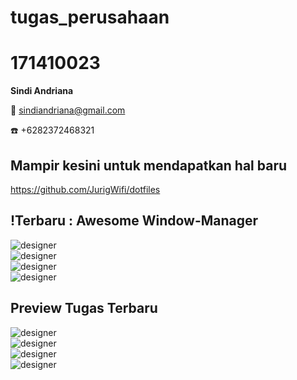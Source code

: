 # tugas_perusahaan

# 171410023
**Sindi Andriana**

:e-mail: sindiandriana@gmail.com

:telephone: +6282372468321

## Mampir kesini untuk mendapatkan hal baru
https://github.com/JurigWifi/dotfiles

## !Terbaru : Awesome Window-Manager
![designer](https://raw.githubusercontent.com/univmajalengka/171410023/master/Screenshot/Awesome-Desktop.png) <br />
![designer](https://raw.githubusercontent.com/univmajalengka/171410023/master/Screenshot/Awesome-VIM.png) <br />
![designer](https://raw.githubusercontent.com/univmajalengka/171410023/master/Screenshot/Awesome-Thunar.png) <br />
![designer](https://raw.githubusercontent.com/univmajalengka/171410023/master/Screenshot/Awesome-NCMCPP_Music.png) <br />

## Preview Tugas Terbaru
![designer](https://raw.githubusercontent.com/univmajalengka/171410023/master/Screenshot/designer-database.pnAwesome-NCMCPP_Music.pngg) <br />
![designer](https://raw.githubusercontent.com/univmajalengka/171410023/master/Screenshot/View_Daftar_Karyawan.png) <br />
![designer](https://raw.githubusercontent.com/univmajalengka/171410023/master/Screenshot/View_Daftar_Absen.png) <br />
![designer](https://raw.githubusercontent.com/univmajalengka/171410023/master/Screenshot/View_Daftar_Lembur.png) <br />
